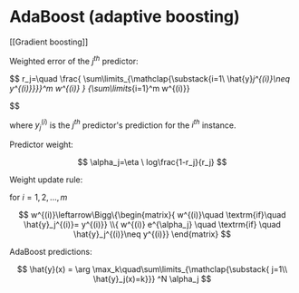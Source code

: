 # AdaBoost (adaptive boosting)

[[Gradient boosting]]

Weighted error of the $j^{th}$ predictor:

$$
r_j=\quad
\frac{
\sum\limits_{\mathclap{\substack{i=1\\
\hat{y}_j^{(i)}\neq y^{(i)}}}}^m w^{(i)}
}
{\sum\limits_{i=1}^m w^{(i)}}

$$

where $y_j^{(i)}$ is the $j^{th}$ predictor's prediction for the $i^{th}$ instance.

Predictor weight:

$$
\alpha_j=\eta \ log\frac{1-r_j}{r_j}
$$

Weight update rule:

for $i=1,2,...,m$

$$
w^{(i)}\leftarrow\Bigg\{\begin{matrix}{
w^{(i)}\quad \textrm{if}\quad \hat{y}_j^{(i)}= y^{(i)}} \\{
w^{(i)} e^{\alpha_j} \quad \textrm{if} \quad \hat{y}_j^{(i)}\neq y^{(i)}} \end{matrix}
$$

AdaBoost predictions:

$$
\hat{y}(x) = \arg \max_k\quad\sum\limits_{\mathclap{\substack{
j=1\\
\hat{y}_j(x)=k}}}
^N
\alpha_j
$$
